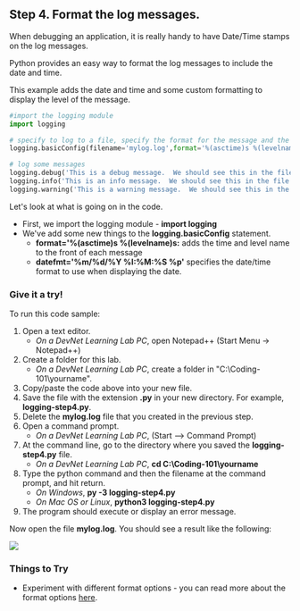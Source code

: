 ## Step 4. Format the log messages.

When debugging an application, it is really handy to have Date/Time stamps on the log messages.

Python provides an easy way to format the log messages to include the date and time.

This example adds the date and time and some custom formatting to display the level of the message.

```python
#import the logging module
import logging

# specify to log to a file, specify the format for the message and the date format and the logging level
logging.basicConfig(filename='mylog.log',format='%(asctime)s %(levelname)s: %(message)s',datefmt='%m/%d/%Y %I:%M:%S %p', level=logging.DEBUG)

# log some messages
logging.debug('This is a debug message.  We should see this in the file.')
logging.info('This is an info message.  We should see this in the file.')
logging.warning('This is a warning message.  We should see this in the file.')

```
Let's look at what is going on in the code.

* First, we import the logging module - **import logging**
* We've add some new things to the **logging.basicConfig** statement.
    * **format='%(asctime)s %(levelname)s:** adds the time and level name to the front of each message
    * **datefmt='%m/%d/%Y %I:%M:%S %p'** specifies the date/time format to use when displaying the date.
    
### Give it a try!

To run this code sample:
1. Open a text editor. 
    * *On a DevNet Learning Lab PC*, open Notepad++ (Start Menu -> Notepad++)
3. Create a folder for this lab.
    * *On a DevNet Learning Lab PC*, create a folder in "C:\Coding-101\yourname".
6. Copy/paste the code above into your new file.
7. Save the file with the extension **.py** in your new directory.  For example, **logging-step4.py**.
8. Delete the **mylog.log** file that you created in the previous step.
9. Open a command prompt.
    * *On a DevNet Learning Lab PC*, (Start --> Command Prompt)
10. At the command line, go to the directory where you saved the **logging-step4.py** file.
    * *On a DevNet Learning Lab PC*, **cd C:\Coding-101\yourname**
11. Type the python command and then the filename at the command prompt, and hit return.
    * *On Windows*, **py -3 logging-step4.py**
    * *On Mac OS or Linux*, **python3 logging-step4.py**
12. The program should execute or display an error message.

Now open the file **mylog.log**.  You should see a result like the following:

![](/posts/files/coding-206-logging/step4-results.jpg)

### Things to Try
* Experiment with different format options - you can read more about the format options [here](https://docs.python.org/3/howto/logging.html#changing-the-format-of-displayed-messages).